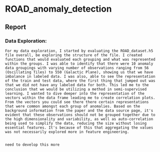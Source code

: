 # ROAD_anomaly_detection

## Report
### Data Exploration:
    For my data exploration, I started by evaluating the ROAD_dataset.h5 file overall, be exploring the structure of the file. I created functions that would evaluated each grouping and what was represented within the groups. I was able to identify that there were 10 anomaly data groupings with varying number of observations ranging from 56 (Oscillating Tiles) to 550 (Galactic Plane), showing us that we have imbalance in labeled data. I was also, able to see the representation of the train and test data, where the first thing that jumped out was that we did not have any labeled data for both. This led me to the conclusion that we would be utilizing a method in semi-supervised learning. I wanted to dive deeper into the representation of the vectors within the data frame leading me to create correlation plots. From the vectors you could see there there certain representations that were common amongst each group of anomalies. Based on the background information from the paper and the data source page, it's evident that these observations should not be grouped together due to the high dimensionality and variability, as well as auto-correlation being used to simplify the data, reducing the size without losing essential features. It's because of this that aggregating the values was not necessarily explored more in feature engineering. 
    
    
    need to develop this more